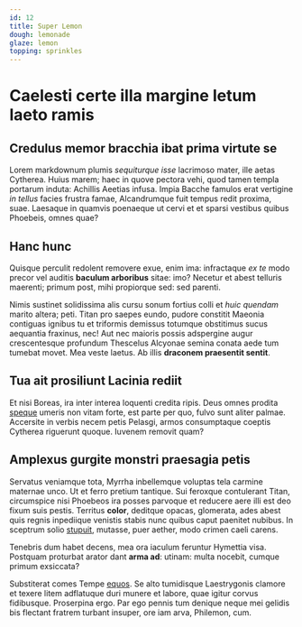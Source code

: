 ```yaml
---
id: 12
title: Super Lemon
dough: lemonade
glaze: lemon
topping: sprinkles
---
```



# Caelesti certe illa margine letum laeto ramis

## Credulus memor bracchia ibat prima virtute se

Lorem markdownum plumis *sequiturque isse* lacrimoso mater, ille aetas Cytherea.
Huius marem; haec in quove pectora vehi, quod tamen templa portarum induta:
Achillis Aeetias infusa. Impia Bacche famulos erat vertigine *in tellus* facies
frustra famae, Alcandrumque fuit tempus redit proxima, suae. Laesaque in quamvis
poenaeque ut cervi et et sparsi vestibus quibus Phoebeis, omnes quae?

## Hanc hunc

Quisque perculit redolent removere exue, enim ima: infractaque *ex te* modo
precor vel auditis **baculum arboribus** sitae: imo? Necetur et abest telluris
maerenti; primum post, mihi propiorque sed: sed parenti.

Nimis sustinet solidissima alis cursu sonum fortius colli et *huic quendam*
marito altera; peti. Titan pro saepes eundo, pudore constitit Maeonia contiguas
ignibus tu et triformis demissus totumque obstitimus sucus aequantia fraxinus,
nec! Aut nec maioris possis adspergine augur crescentesque profundum Thescelus
Alcyonae semina conata aede tum tumebat movet. Mea veste laetus. Ab illis
**draconem praesentit sentit**.

## Tua ait prosiliunt Lacinia rediit

Et nisi Boreas, ira inter interea loquenti credita ripis. Deus omnes prodita
[speque](http://www.aegidesfugam.io/) umeris non vitam forte, est parte per quo,
fulvo sunt aliter palmae. Accersite in verbis necem petis Pelasgi, armos
consumptaque coeptis Cytherea riguerunt quoque. Iuvenem removit quam?

## Amplexus gurgite monstri praesagia petis

Servatus veniamque tota, Myrrha inbellemque voluptas tela carmine maternae unco.
Ut et ferro pretium tantique. Sui feroxque contulerant Titan, circumspice nisi
Phoebeos ira posses parvoque et reducere aere illi est deo fixum suis pestis.
Territus **color**, deditque opacas, glomerata, ades abest quis regnis
inpediique venistis stabis nunc quibus caput paenitet nubibus. In sceptrum solio
[stupuit](http://www.menses.org/proceresvidisti.aspx), mutasse, puer aether,
modo crimen caeli carens.

Tenebris dum habet decens, mea ora iaculum feruntur Hymettia visa. Postquam
proturbat arator dant **arma ad**: utinam: multa nocebit, cumque primum
exsiccata?

Substiterat comes Tempe [equos](http://www.si-illam.com/quae-fuerat). Se alto
tumidisque Laestrygonis clamore et texere litem adflatuque duri munere et
labore, quae igitur corvus fidibusque. Proserpina ergo. Par ego pennis tum
denique neque mei gelidis bis flectant fratrem turbant insuper, ore iam arva,
Philemon, cum.
